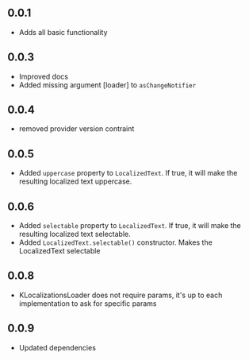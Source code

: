 ## 0.0.1
* Adds all basic functionality

## 0.0.3
* Improved docs
* Added missing argument [loader] to `asChangeNotifier`

## 0.0.4
* removed provider version contraint

## 0.0.5
* Added `uppercase` property to `LocalizedText`. If true, it will make the resulting localized text uppercase.
  
## 0.0.6
* Added `selectable` property to `LocalizedText`. If true, it will make the resulting localized text selectable.
* Added `LocalizedText.selectable()` constructor. Makes the LocalizedText selectable

## 0.0.8
* KLocalizationsLoader does not require params, it's up to each implementation to ask for specific params

## 0.0.9
* Updated dependencies